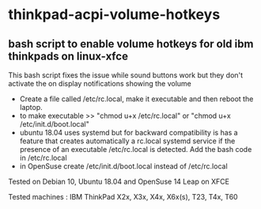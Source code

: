 # thinkpad-acpi-volume-hotkeys
bash script to enable volume hotkeys for old ibm thinkpads on linux-xfce
---------------------------------
This bash script fixes the issue while sound buttons work but they don't activate the on display notifications showing the volume
- Create a file called /etc/rc.local, make it executable and then reboot the laptop.
- to make executable >>  "chmod u+x /etc/rc.local"  or "chmod u+x /etc/init.d/boot.local"
- ubuntu 18.04 uses systemd but for backward compatibility is has a feature that creates automatically a rc.local systemd service if the presence of an executable /etc/rc.local is detected. Add the bash code in /etc/rc.local
- in OpenSuse create  /etc/init.d/boot.local   instead of   /etc/rc.local

Tested on Debian 10, Ubuntu 18.04 and OpenSuse 14 Leap on XFCE

Tested machines : IBM ThinkPad X2x, X3x, X4x, X6x(s), T23, T4x, T60
